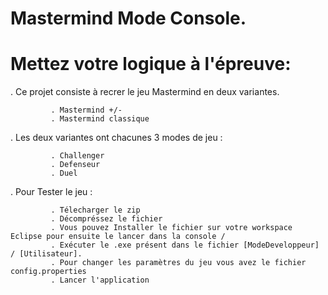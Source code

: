 # Mastermind Mode Console.

# Mettez votre logique à l'épreuve:

. Ce projet consiste à recrer le jeu Mastermind en deux variantes.

             . Mastermind +/- 
             . Mastermind classique 
            
. Les deux variantes ont chacunes 3 modes de jeu :
   
             . Challenger
             . Defenseur
             . Duel
             
. Pour Tester le jeu :

             . Télecharger le zip
             . Décompréssez le fichier
             . Vous pouvez Installer le fichier sur votre workspace Eclipse pour ensuite le lancer dans la console /
             . Exécuter le .exe présent dans le fichier [ModeDeveloppeur] / [Utilisateur].
             . Pour changer les paramètres du jeu vous avez le fichier config.properties
             . Lancer l'application
             
